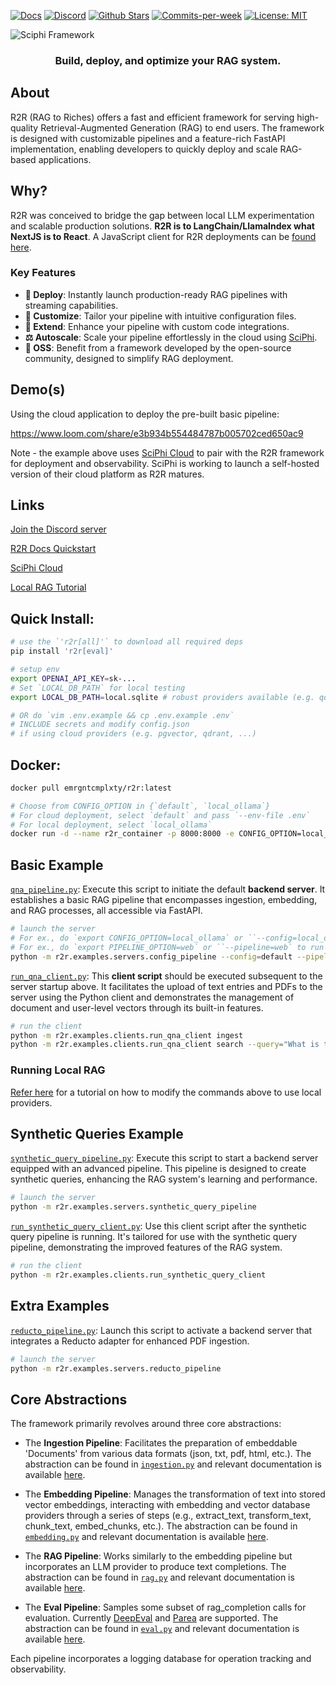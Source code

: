 <p align="left">
  <a href="https://r2r-docs.sciphi.ai"><img src="https://img.shields.io/badge/docs.sciphi.ai-3F16E4" alt="Docs"></a>
  <a href="https://discord.gg/p6KqD2kjtB"><img src="https://img.shields.io/discord/1120774652915105934?style=social&logo=discord" alt="Discord"></a>
  <a href="https://github.com/SciPhi-AI"><img src="https://img.shields.io/github/stars/SciPhi-AI/R2R" alt="Github Stars"></a>
  <a href="https://github.com/SciPhi-AI/R2R/pulse"><img src="https://img.shields.io/github/commit-activity/w/SciPhi-AI/R2R" alt="Commits-per-week"></a>
  <a href="https://opensource.org/licenses/MIT"><img src="https://img.shields.io/badge/License-MIT-purple.svg" alt="License: MIT"></a>
</p>

<img src="./docs/pages/r2r.png" alt="Sciphi Framework">
<h3 align="center">
Build, deploy, and optimize your RAG system.
</h3>

## About

R2R (RAG to Riches) offers a fast and efficient framework for serving high-quality Retrieval-Augmented Generation (RAG) to end users. The framework is designed with customizable pipelines and a feature-rich FastAPI implementation, enabling developers to quickly deploy and scale RAG-based applications.


## Why?

R2R was conceived to bridge the gap between local LLM experimentation and scalable production solutions. **R2R is to LangChain/LlamaIndex what NextJS is to React**. A JavaScript client for R2R deployments can be [found here](https://github.com/SciPhi-AI/r2r-js).

### Key Features

- **🚀 Deploy**: Instantly launch production-ready RAG pipelines with streaming capabilities.
- **🧩 Customize**: Tailor your pipeline with intuitive configuration files.
- **🔌 Extend**: Enhance your pipeline with custom code integrations.
- **⚖️ Autoscale**: Scale your pipeline effortlessly in the cloud using [SciPhi](https://app.sciphi.ai/).
- **🤖 OSS**: Benefit from a framework developed by the open-source community, designed to simplify RAG deployment.

## Demo(s)

Using the cloud application to deploy the pre-built basic pipeline:

https://www.loom.com/share/e3b934b554484787b005702ced650ac9

Note - the example above uses [SciPhi Cloud](https://app.sciphi.ai) to pair with the R2R framework for deployment and observability. SciPhi is working to launch a self-hosted version of their cloud platform as R2R matures.

## Links

[Join the Discord server](https://discord.gg/p6KqD2kjtB)

[R2R Docs Quickstart](https://r2r-docs.sciphi.ai/getting-started/quick-install)

[SciPhi Cloud](https://docs.sciphi.ai/)

[Local RAG Tutorial](https://r2r-docs.sciphi.ai/tutorials/local_rag)

## Quick Install:

```bash
# use the `'r2r[all]'` to download all required deps
pip install 'r2r[eval]'

# setup env 
export OPENAI_API_KEY=sk-...
# Set `LOCAL_DB_PATH` for local testing
export LOCAL_DB_PATH=local.sqlite # robust providers available (e.g. qdrant, pgvector, ..)

# OR do `vim .env.example && cp .env.example .env`
# INCLUDE secrets and modify config.json
# if using cloud providers (e.g. pgvector, qdrant, ...)
```

## Docker:

```bash
docker pull emrgntcmplxty/r2r:latest

# Choose from CONFIG_OPTION in {`default`, `local_ollama`}
# For cloud deployment, select `default` and pass `--env-file .env`
# For local deployment, select `local_ollama`
docker run -d --name r2r_container -p 8000:8000 -e CONFIG_OPTION=local_ollama  emrgntcmplxty/r2r:latest
```

## Basic Example

[`qna_pipeline.py`](r2r/examples/servers/qna_pipeline.py): Execute this script to initiate the default **backend server**. It establishes a basic RAG pipeline that encompasses ingestion, embedding, and RAG processes, all accessible via FastAPI.

   ```bash
   # launch the server
   # For ex., do `export CONFIG_OPTION=local_ollama` or ``--config=local_ollama` to run fully locally
   # For ex., do `export PIPELINE_OPTION=web` or ``--pipeline=web` to run WebRAG pipeline
   python -m r2r.examples.servers.config_pipeline --config=default --pipeline=qna
   ```

[`run_qna_client.py`](r2r/examples/clients/run_qna_client.py): This **client script** should be executed subsequent to the server startup above. It facilitates the upload of text entries and PDFs to the server using the Python client and demonstrates the management of document and user-level vectors through its built-in features.

   ```bash
   # run the client
   python -m r2r.examples.clients.run_qna_client ingest
   python -m r2r.examples.clients.run_qna_client search --query="What is the meaning of life?"
   ```
### Running Local RAG

[Refer here](https://r2r-docs.sciphi.ai/tutorials/local_rag) for a tutorial on how to modify the commands above to use local providers.

## Synthetic Queries Example

[`synthetic_query_pipeline.py`](r2r/examples/servers/synthetic_query_pipeline.py): Execute this script to start a backend server equipped with an advanced pipeline. This pipeline is designed to create synthetic queries, enhancing the RAG system's learning and performance.

   ```bash
   # launch the server
   python -m r2r.examples.servers.synthetic_query_pipeline
   ```

[`run_synthetic_query_client.py`](r2r/examples/clients/run_synthetic_query_client.py): Use this client script after the synthetic query pipeline is running. It's tailored for use with the synthetic query pipeline, demonstrating the improved features of the RAG system.

   ```bash
   # run the client
   python -m r2r.examples.clients.run_synthetic_query_client
   ```

## Extra Examples

[`reducto_pipeline.py`](r2r/examples/servers/reducto_pipeline.py): Launch this script to activate a backend server that integrates a Reducto adapter for enhanced PDF ingestion.

   ```bash
   # launch the server
   python -m r2r.examples.servers.reducto_pipeline
   ```

## Core Abstractions

The framework primarily revolves around three core abstractions:

- The **Ingestion Pipeline**: Facilitates the preparation of embeddable 'Documents' from various data formats (json, txt, pdf, html, etc.). The abstraction can be found in [`ingestion.py`](r2r/core/pipelines/ingestion.py) and relevant documentation is available [here](https://r2r-docs.sciphi.ai/deep-dive/ingestion).

- The **Embedding Pipeline**: Manages the transformation of text into stored vector embeddings, interacting with embedding and vector database providers through a series of steps (e.g., extract_text, transform_text, chunk_text, embed_chunks, etc.). The abstraction can be found in [`embedding.py`](r2r/core/pipelines/embedding.py) and relevant documentation is available [here](https://r2r-docs.sciphi.ai/deep-dive/embedding).

- The **RAG Pipeline**: Works similarly to the embedding pipeline but incorporates an LLM provider to produce text completions. The abstraction can be found in [`rag.py`](r2r/core/pipelines/rag.py) and relevant documentation is available [here](https://r2r-docs.sciphi.ai/deep-dive/rag).

- The **Eval Pipeline**: Samples some subset of rag_completion calls for evaluation. Currently [DeepEval](https://github.com/confident-ai/deepeval) and [Parea](https://github.com/parea-ai/parea-sdk-py) are supported. The abstraction can be found in [`eval.py`](r2r/core/pipelines/eval.py) and relevant documentation is available [here](https://r2r-docs.sciphi.ai/deep-dive/eval).

Each pipeline incorporates a logging database for operation tracking and observability.
